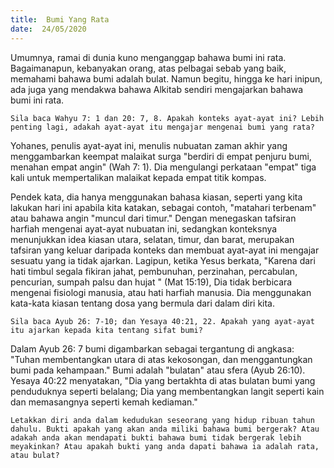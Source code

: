 ```yaml
---
title:  Bumi Yang Rata
date:  24/05/2020
---
```


Umumnya, ramai di dunia kuno menganggap bahawa bumi ini rata. Bagaimanapun, kebanyakan orang, atas pelbagai sebab yang baik, memahami bahawa bumi adalah bulat. Namun begitu, hingga ke hari inipun, ada juga yang mendakwa bahawa Alkitab sendiri mengajarkan bahawa bumi ini rata.

`Sila baca Wahyu 7: 1 dan 20: 7, 8. Apakah konteks ayat-ayat ini? Lebih penting lagi, adakah ayat-ayat itu mengajar mengenai bumi yang rata?`

Yohanes, penulis ayat-ayat ini, menulis nubuatan  zaman akhir yang menggambarkan keempat malaikat surga "berdiri di empat penjuru bumi, menahan empat angin" (Wah 7: 1). Dia mengulangi perkataan "empat" tiga kali untuk mempertalikan malaikat kepada empat titik kompas.

Pendek kata, dia hanya menggunakan bahasa kiasan, seperti yang kita lakukan hari ini apabila kita katakan, sebagai contoh, "matahari terbenam" atau bahawa angin "muncul dari timur." Dengan menegaskan tafsiran harfiah mengenai ayat-ayat nubuatan ini, sedangkan konteksnya menunjukkan idea kiasan  utara, selatan, timur, dan barat, merupakan tafsiran yang keluar daripada konteks dan membuat ayat-ayat ini mengajar sesuatu yang ia tidak ajarkan. Lagipun, ketika Yesus berkata, "Karena dari hati timbul segala fikiran jahat, pembunuhan, perzinahan, percabulan, pencurian, sumpah palsu dan hujat " (Mat 15:19), Dia tidak berbicara mengenai fisiologi manusia, atau hati harfiah manusia. Dia menggunakan  kata-kata kiasan tentang dosa yang bermula dari dalam diri kita.

`Sila baca Ayub 26: 7-10; dan Yesaya 40:21, 22. Apakah yang ayat-ayat itu ajarkan kepada kita tentang sifat bumi?`

Dalam Ayub 26: 7 bumi digambarkan sebagai tergantung di angkasa: "Tuhan membentangkan utara di atas kekosongan, dan menggantungkan bumi pada kehampaan."  Bumi adalah "bulatan" atau sfera (Ayub 26:10). Yesaya 40:22 menyatakan, "Dia yang bertakhta di atas bulatan bumi yang penduduknya seperti belalang; Dia yang membentangkan langit seperti kain dan memasangnya seperti kemah kediaman."

`Letakkan diri anda dalam kedudukan seseorang yang hidup ribuan tahun dahulu. Bukti apakah yang akan anda miliki bahawa bumi bergerak? Atau adakah anda akan mendapati bukti bahawa bumi tidak bergerak lebih meyakinkan? Atau apakah bukti yang anda dapati bahawa ia adalah rata, atau bulat?`